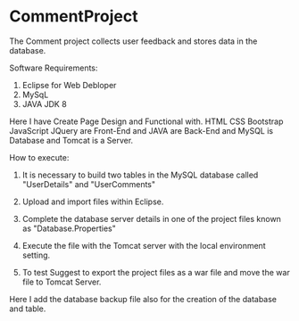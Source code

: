 # CommentProject

The Comment project collects user feedback and stores data in the database.


Software Requirements:

1. Eclipse for Web Debloper
2. MySqL
3. JAVA JDK 8


Here I have Create Page Design and Functional with.
    HTML
    CSS
    Bootstrap
    JavaScript
    JQuery are Front-End and JAVA are Back-End and MySQL is Database and Tomcat is a Server.
    
 How to execute:

  1. It is necessary to build two tables in the MySQL database called "UserDetails" and "UserComments"

  2. Upload and import files within Eclipse. 

  3. Complete the database server details in one of the project files known as "Database.Properties"

  3. Execute the file with the Tomcat server with the local environment setting. 

  4. To test Suggest to export the project files as a war file and move the war file to Tomcat Server.


Here I add the database backup file  also for the creation of the database and table. 
